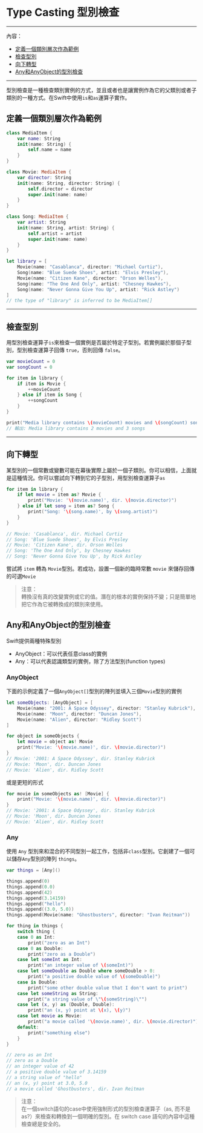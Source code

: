 # Type Casting 型別檢查
---
內容：
* [定義一個類別層次作為範例](#defining_a_class_hierarchy_for_type_casting)
* [檢查型別](#checking_type)
* [向下轉型](#downcasting)
* [Any和AnyObject的型別檢查](#type_casting_for_any_and_anyobject)

---
型別檢查是一種檢查類別實例的方式，並且或者也是讓實例作為它的父類別或者子類別的一種方式。在Swift中使用`is`和`as`運算子實作。



## <a name='defining_a_class_hierarchy_for_type_casting'></a> 定義一個類別層次作為範例
```swift
class MediaItem {
    var name: String
    init(name: String) {
        self.name = name
    }
}

class Movie: MediaItem {
    var director: String
    init(name: String, director: String) {
        self.director = director
        super.init(name: name)
    }
}

class Song: MediaItem {
    var artist: String
    init(name: String, artist: String) {
        self.artist = artist
        super.init(name: name)
    }
}

let library = [
    Movie(name: "Casablanca", director: "Michael Curtiz"),
    Song(name: "Blue Suede Shoes", artist: "Elvis Presley"),
    Movie(name: "Citizen Kane", director: "Orson Welles"),
    Song(name: "The One And Only", artist: "Chesney Hawkes"),
    Song(name: "Never Gonna Give You Up", artist: "Rick Astley")
]
// the type of "library" is inferred to be MediaItem[]
```

---

## <a name='checking_type'></a> 檢查型別

用型別檢查運算子`is`來檢查一個實例是否屬於特定子型別。若實例屬於那個子型別，型別檢查運算子回傳 `true`，否則回傳 `false`。

```swift
var movieCount = 0
var songCount = 0

for item in library {
    if item is Movie {
        ++movieCount
    } else if item is Song {
        ++songCount
    }
}

print("Media library contains \(movieCount) movies and \(songCount) songs")
// 輸出: Media library contains 2 movies and 3 songs
```

---

## <a name='downcasting'></a> 向下轉型

某型別的一個常數或變數可能在幕後實際上屬於一個子類別。你可以相信，上面就是這種情況。你可以嘗試向下轉到它的子型別，用型別檢查運算子`as`

```swift
for item in library {
    if let movie = item as? Movie {
        print("Movie: '\(movie.name)', dir. \(movie.director)")
    } else if let song = item as? Song {
        print("Song: '\(song.name)', by \(song.artist)")
    }
}

// Movie: 'Casablanca', dir. Michael Curtiz
// Song: 'Blue Suede Shoes', by Elvis Presley
// Movie: 'Citizen Kane', dir. Orson Welles
// Song: 'The One And Only', by Chesney Hawkes
// Song: 'Never Gonna Give You Up', by Rick Astley
```
嘗試將 `item` 轉為 `Movie`型別。若成功，設置一個新的臨時常數 `movie` 來儲存回傳的可選`Movie`

>注意：<br>
轉換沒有真的改變實例或它的值。潛在的根本的實例保持不變；只是簡單地把它作為它被轉換成的類別來使用。

## <a name='type_casting_for_any_and_anyobject'></a> Any和AnyObject的型別檢查

Swift提供兩種特殊型別
* AnyObject：可以代表任意class的實例
* Any：可以代表認識類型的實例，除了方法型別(function types)

### AnyObject

下面的示例定義了一個`AnyObject[]`型別的陣列並填入三個`Movie`型別的實例
```swift
let someObjects: [AnyObject] = [
    Movie(name: "2001: A Space Odyssey", director: "Stanley Kubrick"),
    Movie(name: "Moon", director: "Duncan Jones"),
    Movie(name: "Alien", director: "Ridley Scott")
]
```
```swift
for object in someObjects {
    let movie = object as! Movie
    print("Movie: '\(movie.name)', dir. \(movie.director)")
}
// Movie: '2001: A Space Odyssey', dir. Stanley Kubrick
// Movie: 'Moon', dir. Duncan Jones
// Movie: 'Alien', dir. Ridley Scott
```
或是更短的形式
```swift
for movie in someObjects as! [Movie] {
    print("Movie: '\(movie.name)', dir. \(movie.director)")
}
// Movie: '2001: A Space Odyssey', dir. Stanley Kubrick
// Movie: 'Moon', dir. Duncan Jones
// Movie: 'Alien', dir. Ridley Scott
```

### Any
使用 `Any` 型別來和混合的不同型別一起工作，包括非`class`型別。它創建了一個可以儲存`Any`型別的陣列 `things`。
```swift
var things = [Any]()

things.append(0)
things.append(0.0)
things.append(42)
things.append(3.14159)
things.append("hello")
things.append((3.0, 5.0))
things.append(Movie(name: "Ghostbusters", director: "Ivan Reitman"))
```
```swift
for thing in things {
    switch thing {
    case 0 as Int:
        print("zero as an Int")
    case 0 as Double:
        print("zero as a Double")
    case let someInt as Int:
        print("an integer value of \(someInt)")
    case let someDouble as Double where someDouble > 0:
        print("a positive double value of \(someDouble)")
    case is Double:
        print("some other double value that I don't want to print")
    case let someString as String:
        print("a string value of \"\(someString)\"")
    case let (x, y) as (Double, Double):
        print("an (x, y) point at \(x), \(y)")
    case let movie as Movie:
        print("a movie called '\(movie.name)', dir. \(movie.director)")
    default:
        print("something else")
    }
}

// zero as an Int
// zero as a Double
// an integer value of 42
// a positive double value of 3.14159
// a string value of "hello"
// an (x, y) point at 3.0, 5.0
// a movie called 'Ghostbusters', dir. Ivan Reitman
```
>注意：<br>
在一個switch語句的case中使用強制形式的型別檢查運算子（as, 而不是 as?）來檢查和轉換到一個明確的型別。在 switch case 語句的內容中這種檢查總是安全的。